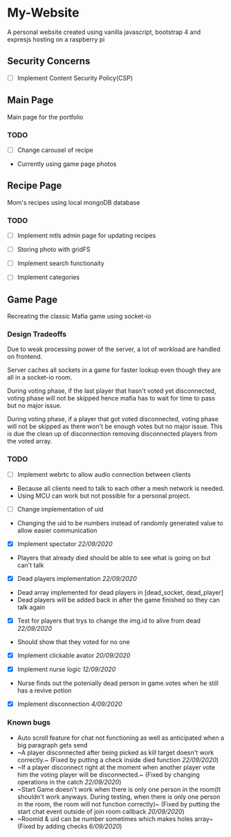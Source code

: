 # My-Website
A personal website created using vanilla javascript, bootstrap 4 and expresjs hosting on a raspberry pi

## **Security Concerns**
- [ ] Implement Content Security Policy(CSP)

## **Main Page**
Main page for the portfolio

### TODO
- [ ] Change carousel of recipe 
- Currently using game page photos 

## **Recipe Page**
Mom's recipes using local mongoDB database

### TODO
- [ ] Implement mtls admin page for updating recipes

- [ ] Storing photo with gridFS

- [ ] Implement search functionaity

- [ ] Implement categories

## **Game Page**
Recreating the classic Mafia game using socket-io 

### Design Tradeoffs
Due to weak processing power of the server, a lot of workload are handled on frontend. 

Server caches all sockets in a game for faster lookup even though they are all in a socket-io room.  

During voting phase, if the last player that hasn't voted yet disconnected, voting phase will not be skipped hence mafia has to wait for time to pass but no major issue.

During voting phase, if a player that got voted disconnected, voting phase will not be skipped as there won't be enough votes but no major issue. This is due the clean up of disconnection removing disconnected players from the voted array.

### TODO
- [ ] Implement webrtc to allow audio connection between clients
- Because all clients need to talk to each other a mesh network is needed.
- Using MCU can work but not possible for a personal project.

- [ ] Change implementation of uid 
- Changing the uid to be numbers instead of randomly generated value to allow easier communication

- [x] Implement spectator *22/09/2020*
- Players that already died should be able to see what is going on but can't talk 

- [x] Dead players implementation *22/09/2020*
- Dead array implemented for dead players in [dead_socket, dead_player] 
- Dead players will be added back in after the game finished so they can talk again 

- [x] Test for players that trys to change the img.id to alive from dead *22/09/2020*
- Should show that they voted for no one 

- [x] Implement clickable avator *20/09/2020*

- [x] Implement nurse logic *12/09/2020*
- Nurse finds out the potenially dead person in game.votes when he still has a revive potion

- [x] Implement disconnection *4/09/2020*

### Known bugs
- Auto scroll feature for chat not functioning as well as anticipated when a big paragraph gets send
- ~A player disconnected after being picked as kill target doesn't work correctly.~ (Fixed by putting a check inside died function *22/09/2020*)
- ~If a player disconnect right at the moment when another player vote him the voting player will be disconnected.~ (Fixed by changing operations in the catch *22/09/2020*)
- ~Start Game doesn't work when there is only one person in the room(It shouldn't work anyways. During testing, when there is only one person in the room, the room will not function correctly)~ (Fixed by putting the start chat event outside of join room callback *20/09/2020*)
- ~Roomid & uid can be number sometimes which makes holes array~ (Fixed by adding checks *6/09/2020*)
